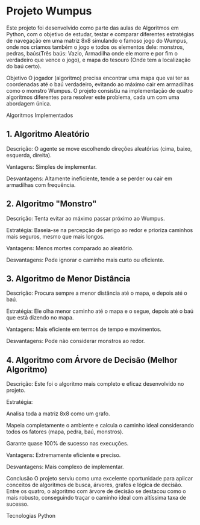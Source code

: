 # Projeto Wumpus
Este projeto foi desenvolvido como parte das aulas de Algoritmos em Python, com o objetivo de estudar, testar e comparar diferentes estratégias de navegação em uma matriz 8x8 simulando o famoso jogo do Wumpus, onde nos criamos também o jogo e todos os elementos dele: monstros, pedras, baús(Três baús: Vazio, Armadilha onde ele morre e por fim o verdadeiro que vence o jogo), e mapa do tesouro (Onde tem a localização do baú certo).

Objetivo
O jogador (algoritmo) precisa encontrar uma mapa que vai ter as coordenadas até o baú verdadeiro, evitando ao máximo cair em armadilhas como o monstro Wumpus. O projeto consistiu na implementação de quatro algoritmos diferentes para resolver este problema, cada um com uma abordagem única.

Algoritmos Implementados
## 1. Algoritmo Aleatório
Descrição: O agente se move escolhendo direções aleatórias (cima, baixo, esquerda, direita).

Vantagens: Simples de implementar.

Desvantagens: Altamente ineficiente, tende a se perder ou cair em armadilhas com frequência.

## 2. Algoritmo "Monstro"
Descrição: Tenta evitar ao máximo passar próximo ao Wumpus.

Estratégia: Baseia-se na percepção de perigo ao redor e prioriza caminhos mais seguros, mesmo que mais longos.

Vantagens: Menos mortes comparado ao aleatório.

Desvantagens: Pode ignorar o caminho mais curto ou eficiente.

## 3. Algoritmo de Menor Distância
Descrição: Procura sempre a menor distância até o mapa, e depois até o baú.

Estratégia: Ele olha menor caminho até o mapa e o segue, depois até o baú que está dizendo no mapa.

Vantagens: Mais eficiente em termos de tempo e movimentos.

Desvantagens: Pode não considerar monstros ao redor.

## 4. Algoritmo com Árvore de Decisão (Melhor Algoritmo)
Descrição: Este foi o algoritmo mais completo e eficaz desenvolvido no projeto.

Estratégia:

Analisa toda a matriz 8x8 como um grafo.

Mapeia completamente o ambiente e calcula o caminho ideal considerando todos os fatores (mapa, pedra, baú, monstros).

Garante quase 100% de sucesso nas execuções.

Vantagens: Extremamente eficiente e preciso.

Desvantagens: Mais complexo de implementar.

Conclusão
O projeto serviu como uma excelente oportunidade para aplicar conceitos de algoritmos de busca, árvores, grafos e lógica de decisão. Entre os quatro, o algoritmo com árvore de decisão se destacou como o mais robusto, conseguindo traçar o caminho ideal com altíssima taxa de sucesso.

Tecnologias
Python
